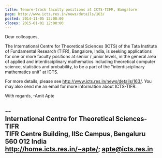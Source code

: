 ```yaml
---
title: Tenure-track faculty positions at ICTS-TIFR, Bangalore
page: http://www.icts.res.in/news/details/163/
posted: 2014-11-05 12:00:00
closes: 2015-01-01 12:00:00
---
```


Dear colleagues,

The International Centre for Theoretical Sciences (ICTS) of the Tata 
Institute of Fundamental Research (TIFR), Bangalore, India, is seeking 
applications for one or more faculty positions at senior / junior levels, 
in the general area of applied and interdisciplinary mathematics including 
theoretical computer science, statistics and probability, to be a part of 
the "interdisciplinary mathematics unit" at ICTS.

For more details, please see <http://www.icts.res.in/news/details/163/>. 
You may also send me an email for more information about ICTS-TIFR.

With regards,   -Amit Apte  

--  
International Centre for Theoretical Sciences-TIFR  
TIFR Centre Building, IISc Campus, Bengaluru  560 012 India  
<http://home.icts.res.in/~apte/>; apte@icts.res.in  
--
